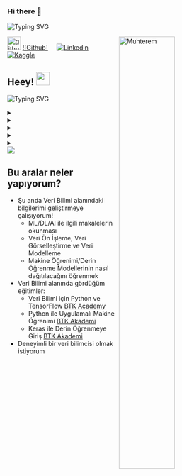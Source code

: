 ### Hi there 👋

<!--
**OMaGe-Muhterem/OMaGe-Muhterem** is a ✨ _special_ ✨ repository because its `README.md` (this file) appears on your GitHub profile.

Here are some ideas to get you started:

- 🔭 I’m currently working on Python and Data Science
- 🌱 I’m currently learning Pandas
- 👯 I’m looking to collaborate on ...
- 🤔 I’m looking for help with ...
- 💬 Ask me about Math and Python
- 📫 How to reach me: ...
- ⚡ Fun fact: ...
-->

![Typing SVG](https://readme-typing-svg.herokuapp.com?font=Architects+Daughter&color=10872A&size=30&lines=Merhaba!+Ben+Muhterem+Gül++;Veri+Bilimi+Yolcusu++;Matematik+Öğretmeni++;OMaGe+kitaplarının+yazarı++)

<p>
    <img width="50%" align="right" alt="Muhterem" src="https://github-readme-stats.vercel.app/api?username=OMaGe-Muhterem&show_icons=true&hide_border=true"/>
    
[<img src='https://cdn.jsdelivr.net/npm/simple-icons@3.0.1/icons/github.svg' alt='github' width='30' height='30'>](https://github.com/Muhterem)
[![Github]](https://github.com/muhterem) &nbsp; &nbsp;
[![Linkedin](https://img.shields.io/badge/-LinkedIn-blue?style=flat&logo=Linkedin&logoColor=white)](https://www.linkedin.com/in//) &nbsp; &nbsp; 
[![Kaggle](https://img.shields.io/badge/-Kaggle-20beff?style=flat&logo=Kaggle&logoColor=white)](https://kaggle.com/) </p>


## Heey!  <img src="https://raw.githubusercontent.com/iampavangandhi/iampavangandhi/master/gifs/Hi.gif" width="30px" height="30px">

![Typing SVG](https://readme-typing-svg.herokuapp.com?font=Architects+Daughter&color=A0172A&size=24&lines=Profilime+ait+ayrıntılar+için;++>++simgelerini+tıkla+...) 

<details>  <h4> İletişim </h4> 
  <summary>
    </summary>
<div>
  <samp>
    <p align="center">
      <br/>
<a href="[https://www.hackerrank.com/OvinduWijethunge](https://www.hackerrank.com/muhteremgul3442)" target="blank"><img align="center" src="https://cdn.worldvectorlogo.com/logos/hackerrank.svg" alt="hack_ovindu" height="30" width="40" /></a>
 <a href = "mailto: muhteremgul3442@gmail.com"><img align="center" src="https://seeklogo.com/images/G/gmail-new-2020-logo-32DBE11BB4-seeklogo.com.png" height="30" width="40" /></a>
    </p>
  </samp>
</div>
</details>

<details> <h4> Profilim Özet  </h4>
  <summary> 
     </summary>
<div>
 <p align="center">
  <a href="github.com/OMaGe-Muhterem" target="blank"><img align="center" 
     src="https://badges.pufler.dev/years/OMaGe-Muhterem/?style=for-the-badge&color=27a4fb&logo=github&label=Account+Age"
     alt="account age" /></a>
  </p>
  <p align="center">
  <a href="github.com/OMaGe-Muhterem" target="blank"><img align="center" 
     src="https://badges.pufler.dev/updated/OMaGe-Muhterem?style=for-the-badge&color=ff00b4&logo=github&label=Profile+Updated"
     alt="updated" /></a>
  <a href="github.com/OMaGe-Muhterem" target="blank"><img align="center" 
     src="https://badges.pufler.dev/repos/OMaGe-Muhterem/?style=for-the-badge&color=251ee7&logo=github&label=Public+Repos"
     alt="repos" /></a>  
  <a href="github.com/OMaGe-Muhterem" target="blank"><img align="center" 
     src="https://badges.pufler.dev/visits/OMaGe-Muhterem/OMaGe-Muhterem?style=for-the-badge&color=e74c3c&logo=github&label=Spying+Counter"
     alt="spying counter" /></a> 
 </p>
</div>
</details>

<details> <h4> Diğer Bir Bölüm </h4>
  <summary> </summary>
<div>

</div>

```python
def fonksiyon(parametre):
    print(",,,,,,,,,,,,,,,,,,,,,,,,,,,,,,,,,,,,,,,,,,,,,,,,,,,,")
    return print("*" * 20)
```
</details>

<details> <h4> GitHub Profil Durumum </h4>
  <summary> </summary>
  <div>
  <p> &nbsp; &nbsp; &nbsp;
      <img width="45%" src="https://github-readme-stats.vercel.app/api/top-langs/?username=OMaGe-Muhterem&theme=dark&layout=compact" />
      &nbsp; &nbsp; &nbsp;&nbsp; 
      <img width="45%" src="https://github-readme-streak-stats.herokuapp.com/?user=OMaGe-Muhterem&theme=gruvbox&hide_border=true" /></p>
    </div>
</details>

<details> <h4> 📈 Son İstatistik</h4>
  <summary></summary>
  <br/>
<a href="https://github.com/ashutosh00710/github-readme-activity-graph"><img alt="OMaGe-Muhterem" src="https://activity-graph.herokuapp.com/graph/?username=OMaGe-Muhterem&bg_color=000&color=fff&line=00E676&point=fff&hide_border=true" /></a>
    <hr>

## Profilimi incelediğiniz için teşekkür ederim...
![Visitor Count](https://profile-counter.glitch.me/OMaGe-Muhterem/count.svg)
<hr>
</details> 
<img src="https://user-images.githubusercontent.com/73097560/115834477-dbab4500-a447-11eb-908a-139a6edaec5c.gif">

## Bu aralar neler yapıyorum? 

- Şu anda Veri Bilimi alanındaki bilgilerimi geliştirmeye çalışıyorum!
   - ML/DL/AI ile ilgili makalelerin okunması
   - Veri Ön İşleme, Veri Görselleştirme ve Veri Modelleme
   - Makine Öğrenimi/Derin Öğrenme Modellerinin nasıl dağıtılacağını öğrenmek
- Veri Bilimi alanında gördüğüm eğitimler:
    - Veri Bilimi için Python ve TensorFlow [BTK Academy](https://www.btkakademi.gov.tr/portal/course/veri-bilimi-icin-python-ve-tensorflow-11705)
   - Python ile Uygulamalı Makine Öğrenimi [BTK Akademi](https://www.btkakademi.gov.tr/portal/course/python-ile-makine-oegrenmesi-11800)
   - Keras ile Derin Öğrenmeye Giriş [BTK Akademi](https://www.btkakademi.gov.tr/portal/course/keras-ile-derin-oegrenmeye-giris-10599)
- Deneyimli bir veri bilimcisi olmak istiyorum


  

